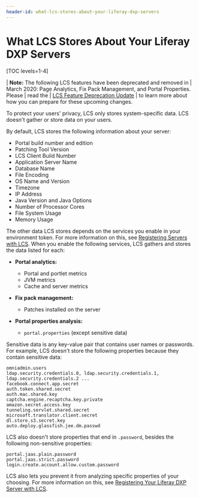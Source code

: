 ```yaml
---
header-id: what-lcs-stores-about-your-liferay-dxp-servers
---
```


# What LCS Stores About Your Liferay DXP Servers

[TOC levels=1-4]

| **Note:** The following LCS features have been deprecated and removed in
| March 2020: Page Analytics, Fix Pack Management, and Portal Properties. Please
| read the 
| [LCS Feature Deprecation Update](https://help.liferay.com/hc/en-us/articles/360037317691-Liferay-Connected-Services-Feature-Deprecation-Update-March-2020)
| to learn more about how you can prepare for these upcoming changes. 

To protect your users' privacy, LCS only stores system-specific data. LCS
doesn't gather or store data on your users. 

By default, LCS stores the following information about your server:

-   Portal build number and edition
-   Patching Tool Version
-   LCS Client Build Number 
-   Application Server Name
-   Database Name
-   File Encoding
-   OS Name and Version
-   Timezone
-   IP Address
-   Java Version and Java Options
-   Number of Processor Cores
-   File System Usage
-   Memory Usage 

The other data LCS stores depends on the services you enable in your environment 
token. For more information on this, see 
[Registering Servers with LCS](/docs/7-1/deploy/-/knowledge_base/d/activating-your-liferay-dxp-server-with-lcs).
When you enable the following services, LCS gathers and stores the data listed
for each: 

-   **Portal analytics:** 

    -   Portal and portlet metrics
    -   JVM metrics
    -   Cache and server metrics 

-   **Fix pack management:**

    -   Patches installed on the server 

-   **Portal properties analysis:** 

    -   `portal.properties` (except sensitive data) 

Sensitive data is any key-value pair that contains user names or passwords. For
example, LCS doesn't store the following properties because they contain
sensitive data: 

    omniadmin.users
    ldap.security.credentials.0, ldap.security.credentials.1, ldap.security.credentials.2 ...
    facebook.connect.app.secret
    auth.token.shared.secret
    auth.mac.shared.key
    captcha.engine.recaptcha.key.private
    amazon.secret.access.key
    tunneling.servlet.shared.secret
    microsoft.translator.client.secret
    dl.store.s3.secret.key
    auto.deploy.glassfish.jee.dm.passwd

LCS also doesn't store properties that end in `.password`, besides the following 
non-sensitive properties: 

    portal.jaas.plain.password
    portal.jaas.strict.password
    login.create.account.allow.custom.password

LCS also lets you prevent it from analyzing specific properties of your 
choosing. For more information on this, see 
[Registering Your Liferay DXP Server with LCS](/docs/7-1/deploy/-/knowledge_base/d/activating-your-liferay-dxp-server-with-lcs). 
